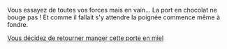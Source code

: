 Vous essayez de toutes vos forces mais en vain... La port en chocolat ne bouge pas !
Et comme il fallait s'y attendre la poignée commence même à fondre.

[Vous décidez de retourner manger cette porte en miel](../miel/manger-du-miel.md)